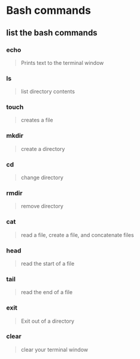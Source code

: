 # Bash commands

## list the bash commands

### echo

> Prints text to the terminal window

### ls

> list directory contents

### touch

> creates a file
  
### mkdir

> create a directory
  
### cd

> change directory

### rmdir

> remove directory
  
### cat

> read a file, create a file, and concatenate files
  
### head

> read the start of a file
  
### tail

> read the end of a file
  
### exit

> Exit out of a directory
  
### clear

> clear your terminal window
